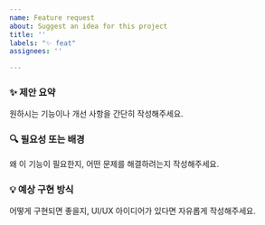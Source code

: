 ```yaml
---
name: Feature request
about: Suggest an idea for this project
title: ''
labels: "✨ feat"
assignees: ''

---
```


### ✨ 제안 요약
원하시는 기능이나 개선 사항을 간단히 작성해주세요.

### 🔍 필요성 또는 배경
왜 이 기능이 필요한지, 어떤 문제를 해결하려는지 작성해주세요.

### 💡 예상 구현 방식
어떻게 구현되면 좋을지, UI/UX 아이디어가 있다면 자유롭게 작성해주세요.
